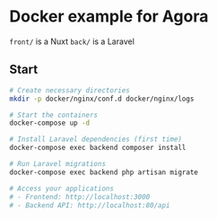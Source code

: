 # Docker example for Agora

`front/` is a Nuxt
`back/` is a Laravel

## Start

```bash
# Create necessary directories
mkdir -p docker/nginx/conf.d docker/nginx/logs

# Start the containers
docker-compose up -d

# Install Laravel dependencies (first time)
docker-compose exec backend composer install

# Run Laravel migrations
docker-compose exec backend php artisan migrate

# Access your applications
# - Frontend: http://localhost:3000
# - Backend API: http://localhost:80/api
```
